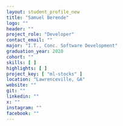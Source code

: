 ```yaml
---
layout: student_profile_new
title: "Samuel Berende"
logo: ""
header: ""
project_role: "Developer"
contact_email: ""
major: "I.T., Conc. Software Development"
graduation_year: 2020
cohort: ""
skills: [ ]
highlights: [ ]
project_key: [ "ml-stocks" ]
location: "Lawrenceville, GA"
website: ""
git: ""
linkedin: ""
x: ""
instagram: ""
facebook: ""
---
```

